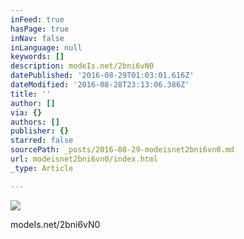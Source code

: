 ```yaml
---
inFeed: true
hasPage: true
inNav: false
inLanguage: null
keywords: []
description: modeIs.net/2bni6vN0
datePublished: '2016-08-29T01:03:01.616Z'
dateModified: '2016-08-28T23:13:06.386Z'
title: ''
author: []
via: {}
authors: []
publisher: {}
starred: false
sourcePath: _posts/2016-08-29-modeisnet2bni6vn0.md
url: modeisnet2bni6vn0/index.html
_type: Article

---
```

![](https://the-grid-user-content.s3-us-west-2.amazonaws.com/aacdc00d-f86d-4b05-b819-cf7bf65157bf.jpg)

modeIs.net/2bni6vN0